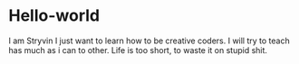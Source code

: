 # Hello-world

I am Stryvin
I just want to learn how to be creative coders.
I will try to teach has much as i can to other.
Life is too short, to waste it on stupid shit.
